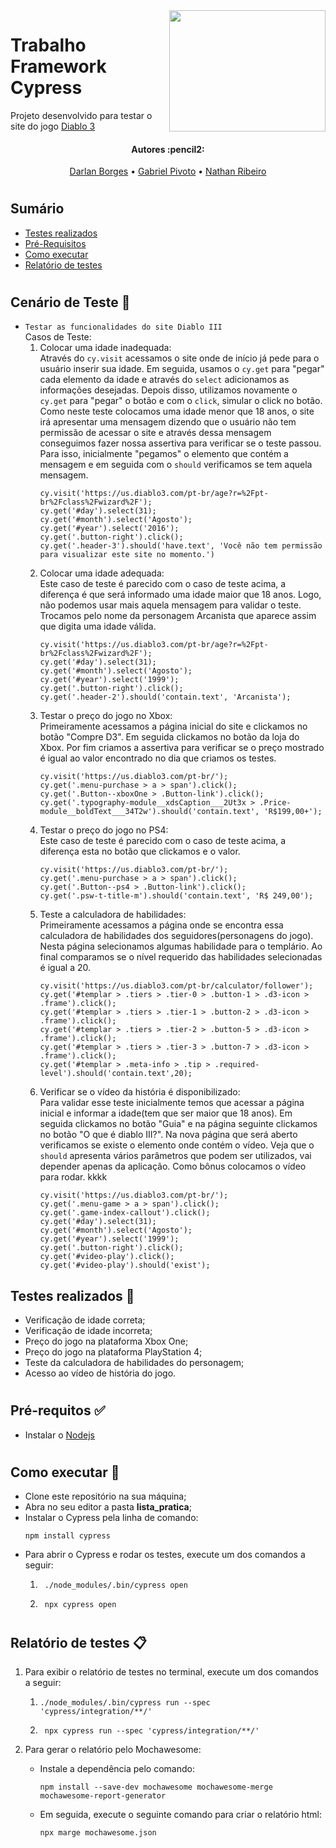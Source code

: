 <img align="right" width="250" height="194" src="https://www.seekpng.com/png/full/140-1404364_diablo-3-logo-png.png">

# Trabalho Framework Cypress
Projeto desenvolvido para testar o site do jogo [Diablo 3](https://us.diablo3.com/pt-br/)

<h4 align="center"> 
	Autores :pencil2:
</h4>

<p align="center">
 <a href="https://github.com/DarlanAjlune">Darlan Borges</a> •
 <a href="https://github.com/GabrielPivoto">Gabriel Pivoto</a> •
 <a href="https://github.com/NathanRibeiroC">Nathan Ribeiro</a>
</p>

#

## Sumário
* [Testes realizados](#Testes-realizados)
* [Pré-Requisitos](#Pré-requisitos)
* [Como executar](#Como-executar)
* [Relatório de testes](#Relatórios)

#

## Cenário de Teste :pencil: <a name="Testes-realizados"></a> 
- ```Testar as funcionalidades do site Diablo III```  
Casos de Teste:
	1. Colocar uma idade inadequada:  
		Através do ```cy.visit``` acessamos o site onde de início já pede para o usuário inserir sua idade. Em seguida, usamos o ```cy.get``` para "pegar" cada elemento da idade e através do ```select``` adicionamos as informações desejadas. Depois disso, utilizamos novamente o ```cy.get``` para "pegar" o botão e com o ```click```, simular o click no botão. Como neste teste colocamos uma idade menor que 18 anos, o site irá apresentar uma mensagem dizendo que o usuário não tem permissão de acessar o site e através dessa mensagem conseguimos fazer nossa assertiva para verificar se o teste passou. Para isso, inicialmente "pegamos" o elemento que contém a mensagem e em seguida com o ```should``` verificamos se tem aquela mensagem.
		```
		cy.visit('https://us.diablo3.com/pt-br/age?r=%2Fpt-br%2Fclass%2Fwizard%2F');
        cy.get('#day').select(31);
        cy.get('#month').select('Agosto');
        cy.get('#year').select('2016');
        cy.get('.button-right').click();
        cy.get('.header-3').should('have.text', 'Você não tem permissão para visualizar este site no momento.')
		```
	2. Colocar uma idade adequada:  
		Este caso de teste é parecido com o caso de teste acima, a diferença é que será informado uma idade maior que 18 anos. Logo, não podemos usar mais aquela mensagem para validar o teste. Trocamos pelo nome da personagem Arcanista que aparece assim que digita uma idade válida.
		```
		cy.visit('https://us.diablo3.com/pt-br/age?r=%2Fpt-br%2Fclass%2Fwizard%2F');
		cy.get('#day').select(31);
		cy.get('#month').select('Agosto');
		cy.get('#year').select('1999');
		cy.get('.button-right').click();
		cy.get('.header-2').should('contain.text', 'Arcanista');
		```
	3. Testar o preço do jogo no Xbox:  
		Primeiramente acessamos a página inicial do site e clickamos no botão "Compre D3". Em seguida clickamos no botão da loja do Xbox. Por fim criamos a assertiva para verificar se o preço mostrado é igual ao valor encontrado no dia que criamos os testes.
		```
		cy.visit('https://us.diablo3.com/pt-br/');
        cy.get('.menu-purchase > a > span').click();
        cy.get('.Button--xboxOne > .Button-link').click();
        cy.get('.typography-module__xdsCaption___2Ut3x > .Price-module__boldText___34T2w').should('contain.text', 'R$199,00+');
		```
	4. Testar o preço do jogo no PS4:  
		Este caso de teste é parecido com o caso de teste acima, a diferença esta no botão que clickamos e o valor.
		```
		cy.visit('https://us.diablo3.com/pt-br/');
        cy.get('.menu-purchase > a > span').click();
        cy.get('.Button--ps4 > .Button-link').click();
        cy.get('.psw-t-title-m').should('contain.text', 'R$ 249,00'); 
		```
	5. Teste a calculadora de habilidades:  
		Primeiramente acessamos a página onde se encontra essa calculadora de habilidades dos seguidores(personagens do jogo). Nesta página selecionamos algumas habilidade para o templário. Ao final comparamos se o nível requerido das habilidades selecionadas é igual a 20.
		```
		cy.visit('https://us.diablo3.com/pt-br/calculator/follower');
        cy.get('#templar > .tiers > .tier-0 > .button-1 > .d3-icon > .frame').click();
        cy.get('#templar > .tiers > .tier-1 > .button-2 > .d3-icon > .frame').click();
        cy.get('#templar > .tiers > .tier-2 > .button-5 > .d3-icon > .frame').click();
        cy.get('#templar > .tiers > .tier-3 > .button-7 > .d3-icon > .frame').click();
        cy.get('#templar > .meta-info > .tip > .required-level').should('contain.text',20);
		```
	6. Verificar se o vídeo da história é disponibilizado:  
		Para validar esse teste inicialmente temos que acessar a página inicial e informar a idade(tem que ser maior que 18 anos). Em seguida clickamos no botão "Guia" e na página seguinte clickamos no botão "O que é diablo III?". Na nova página que será aberto verificamos se existe o elemento onde contém o vídeo. Veja que o ```should``` apresenta vários parâmetros que podem ser utilizados, vai depender apenas da aplicação. Como bônus colocamos o vídeo para rodar. kkkk
		```
		cy.visit('https://us.diablo3.com/pt-br/');
        cy.get('.menu-game > a > span').click();
        cy.get('.game-index-callout').click();
        cy.get('#day').select(31);
        cy.get('#month').select('Agosto');
        cy.get('#year').select('1999');
        cy.get('.button-right').click();
        cy.get('#video-play').click();
        cy.get('#video-play').should('exist');
		```

## Testes realizados :pencil: <a name="Testes-realizados"></a> 
* Verificação de idade correta;
* Verificação de idade incorreta;
* Preço do jogo na plataforma Xbox One;
* Preço do jogo na plataforma PlayStation 4;
* Teste da calculadora de habilidades do personagem;
* Acesso ao vídeo de história do jogo.

#

## Pré-requitos :white_check_mark: <a name="Pré-requisitos"></a>
* Instalar o [Nodejs](https://nodejs.org/en/)

#

## Como executar :rocket: <a name="Como-executar"></a>
* Clone este repositório na sua máquina;
* Abra no seu editor a pasta **lista_pratica**;
* Instalar o Cypress pela linha de comando:
	```
	npm install cypress
	```
* Para abrir o Cypress e rodar os testes, execute um dos comandos a seguir:
	1. ```
		./node_modules/.bin/cypress open
		```
	2. ```
		npx cypress open
		```
#

## Relatório de testes :clipboard: <a name="Relatórios"></a>
1. Para exibir o relatório de testes no terminal, execute um dos comandos a seguir:
	1.  ```
		./node_modules/.bin/cypress run --spec 'cypress/integration/**/'
		```
	2. ```
		npx cypress run --spec 'cypress/integration/**/'
		```

2. Para gerar o relatório pelo Mochawesome:
	* Instale a dependência pelo comando:
		```
		npm install --save-dev mochawesome mochawesome-merge mochawesome-report-generator
		```
	* Em seguida, execute o seguinte comando para criar o relatório html:
		```
		npx marge mochawesome.json
		```
#